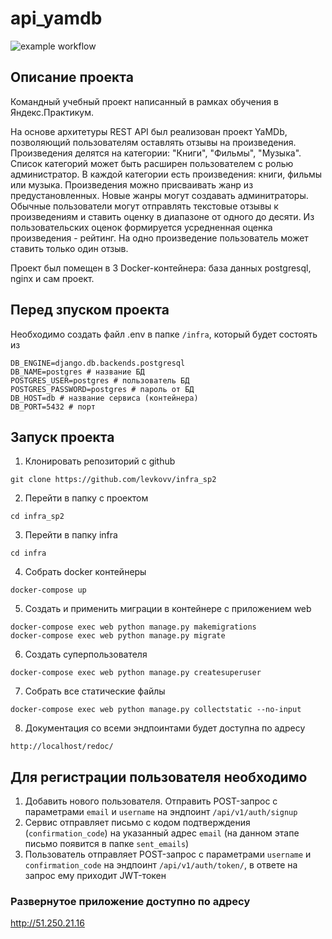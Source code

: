 # api_yamdb

![example workflow](https://github.com/levkovv/yamdb_final/actions/workflows/yamdb_workflow.yml/badge.svg)

## Описание проекта
Командный учебный проект написанный в рамках обучения в Яндекс.Практикум.

На основе архитетуры REST API был реализован проект YaMDb, позволяющий пользователям оставлять отзывы на произведения. Произведения делятся на категории: "Книги", "Фильмы", "Музыка". Список категорий может быть расширен пользователем с ролью администратор. В каждой категории есть произведения: книги, фильмы или музыка. Произведения можно присваивать жанр из предустановленных. Новые жанры могут создавать админитраторы. Обычные пользователи могут отправлять текстовые отзывы к произведениям и ставить оценку в диапазоне от одного до десяти. Из пользовательских оценок формируется усредненная оценка произведения - рейтинг. На одно произведение пользователь может ставить только один отзыв.

Проект был помещен в 3 Docker-контейнера: база данных postgresql, nginx и сам проект.

## Перед зпуском проекта
Необходимо создать файл .env в папке ```/infra```, который будет состоять из
```
DB_ENGINE=django.db.backends.postgresql
DB_NAME=postgres # название БД
POSTGRES_USER=postgres # пользователь БД
POSTGRES_PASSWORD=postgres # пароль от БД
DB_HOST=db # название сервиса (контейнера)
DB_PORT=5432 # порт
```

## Запуск проекта
1. Клонировать репозиторий с github
```
git clone https://github.com/levkovv/infra_sp2
```
2. Перейти в папку с проектом
```
cd infra_sp2
```
3. Перейти в папку infra
```
cd infra
```
4. Собрать docker контейнеры
```
docker-compose up
```
5. Создать и применить миграции в контейнере с приложением web
```
docker-compose exec web python manage.py makemigrations
docker-compose exec web python manage.py migrate
```
6. Создать суперпользователя
```
docker-compose exec web python manage.py createsuperuser
```
7. Собрать все статические файлы
```
docker-compose exec web python manage.py collectstatic --no-input
```
8. Документация со всеми эндпоинтами будет доступна по адресу
```
http://localhost/redoc/
```

## Для регистрации пользователя необходимо
1. Добавить нового пользователя. Отправить POST-запрос с параметрами ```email``` и ```username``` на эндпоинт ```/api/v1/auth/signup```
2. Сервис отправляет письмо с кодом подтверждения (```confirmation_code```) на указанный адрес ```email``` (на данном этапе письмо появится в папке ```sent_emails```)
3. Пользователь отправляет POST-запрос с параметрами ```username``` и ```confirmation_code``` на эндпоинт ```/api/v1/auth/token/```, в ответе на запрос ему приходит JWT-токен

### Развернутое приложение доступно по адресу
http://51.250.21.16

